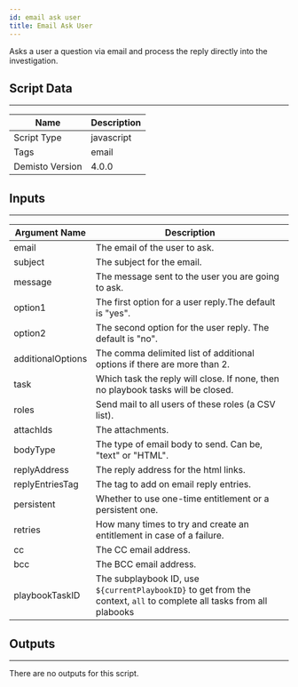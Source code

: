 ```yaml
---
id: email ask user
title: Email Ask User
---
```


Asks a user a question via email and process the reply directly into the investigation.

## Script Data
---

| **Name** | **Description** |
| --- | --- |
| Script Type | javascript |
| Tags | email |
| Demisto Version | 4.0.0 |

## Inputs
---

| **Argument Name** | **Description** |
| --- | --- |
| email | The email of the user to ask. |
| subject | The subject for the email. |
| message | The message sent to the user you are going to ask. |
| option1 | The first option for a user reply.The default is "yes". |
| option2 | The second option for the user reply. The default is "no". |
| additionalOptions | The comma delimited list of additional options if there are more than 2. |
| task | Which task the reply will close. If none, then no playbook tasks will be closed. |
| roles | Send mail to all users of these roles (a CSV list). |
| attachIds | The attachments. |
| bodyType | The type of email body to send. Can be, "text" or "HTML". |
| replyAddress | The reply address for the html links. |
| replyEntriesTag | The tag to add on email reply entries. |
| persistent | Whether to use one-time entitlement or a persistent one. |
| retries | How many times to try and create an entitlement in case of a failure. |
| cc | The CC email address. |
| bcc | The BCC email address. |
| playbookTaskID | The subplaybook ID, use `${currentPlaybookID}` to get from the context, `all` to complete all tasks from all plabooks |

## Outputs
---
There are no outputs for this script.
